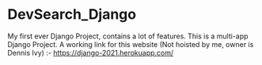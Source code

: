 # DevSearch_Django
My first ever Django Project, contains a lot of features.
This is a multi-app Django Project.
A working link for this website (Not hoisted by me, owner is Dennis Ivy) :-
https://django-2021.herokuapp.com/
